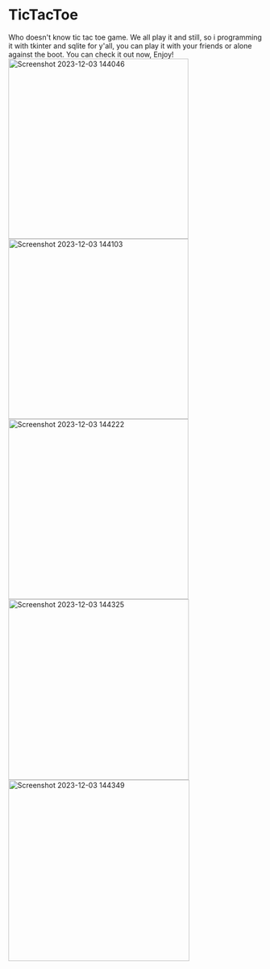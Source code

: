 # TicTacToe
Who doesn't know tic tac toe game. We all play it and still, so i programming it with tkinter and sqlite for y'all, you can play it with your friends or alone against the boot. You can check it out now, Enjoy!
<img width="357" alt="Screenshot 2023-12-03 144046" src="https://github.com/HamzaJemragi/TicTacToe/assets/138221865/9ccd8b16-23f2-4092-abd6-2117eee59faf"><br/>
<img width="357" alt="Screenshot 2023-12-03 144103" src="https://github.com/HamzaJemragi/TicTacToe/assets/138221865/c235a7d4-919b-438e-a0c6-0ff42ed269c7"><br/>
<img width="357" alt="Screenshot 2023-12-03 144222" src="https://github.com/HamzaJemragi/TicTacToe/assets/138221865/d93bc41b-2f6c-45e3-a502-7fbb76620673"><br/>
<img width="358" alt="Screenshot 2023-12-03 144325" src="https://github.com/HamzaJemragi/TicTacToe/assets/138221865/bd839066-4a85-4a65-bd56-7fd8a5549492"><br/>
<img width="359" alt="Screenshot 2023-12-03 144349" src="https://github.com/HamzaJemragi/TicTacToe/assets/138221865/5c23b261-88bd-4112-958b-ac02aa1188e2"><br/>
